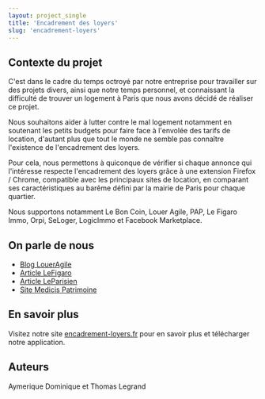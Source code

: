 ```yaml
---
layout: project_single
title: 'Encadrement des loyers'
slug: 'encadrement-loyers'
---
```


## Contexte du projet

C'est dans le cadre du temps octroyé par notre entreprise pour travailler sur des projets divers, ainsi que notre temps personnel, et connaissant la difficulté de trouver un logement à Paris que nous avons décidé de réaliser ce projet.

Nous souhaitons aider à lutter contre le mal logement notamment en soutenant les petits budgets pour faire face à l'envolée des tarifs de location, d'autant plus que tout le monde ne semble pas connaître l'existence de l'encadrement des loyers.

Pour cela, nous permettons à quiconque de vérifier si chaque annonce qui l'intéresse respecte l'encadrement des loyers grâce à une extension Firefox / Chrome, compatible avec les principaux sites de location, en comparant ses caractéristiques au barême défini par la mairie de Paris pour chaque quartier.

Nous supportons notamment Le Bon Coin, Louer Agile, PAP, Le Figaro Immo, Orpi, SeLoger, LogicImmo et Facebook Marketplace.

## On parle de nous

- [Blog LouerAgile](https://www.facebook.com/loueragile/posts/2429261067286129)
- [Article LeFigaro](https://twitter.com/Le_Figaro/status/1208975839070752768?ref_src=twsrc%5Etfw)
- [Article LeParisien](https://twitter.com/le_Parisien/status/1224630136764538880?ref_src=twsrc%5Etfw)
- [Site Medicis Patrimoine](https://www.medicis-patrimoine.com/actualites-immobilier-neuf/prix-de-l-immobilier/2020/01/15/2859-location-votre-loyer-est-il-au-juste-prix.html)

## En savoir plus

Visitez notre site [encadrement-loyers.fr](https://encadrement-loyers.fr/) pour en savoir plus et télécharger notre application.

## Auteurs

Aymerique Dominique et Thomas Legrand
